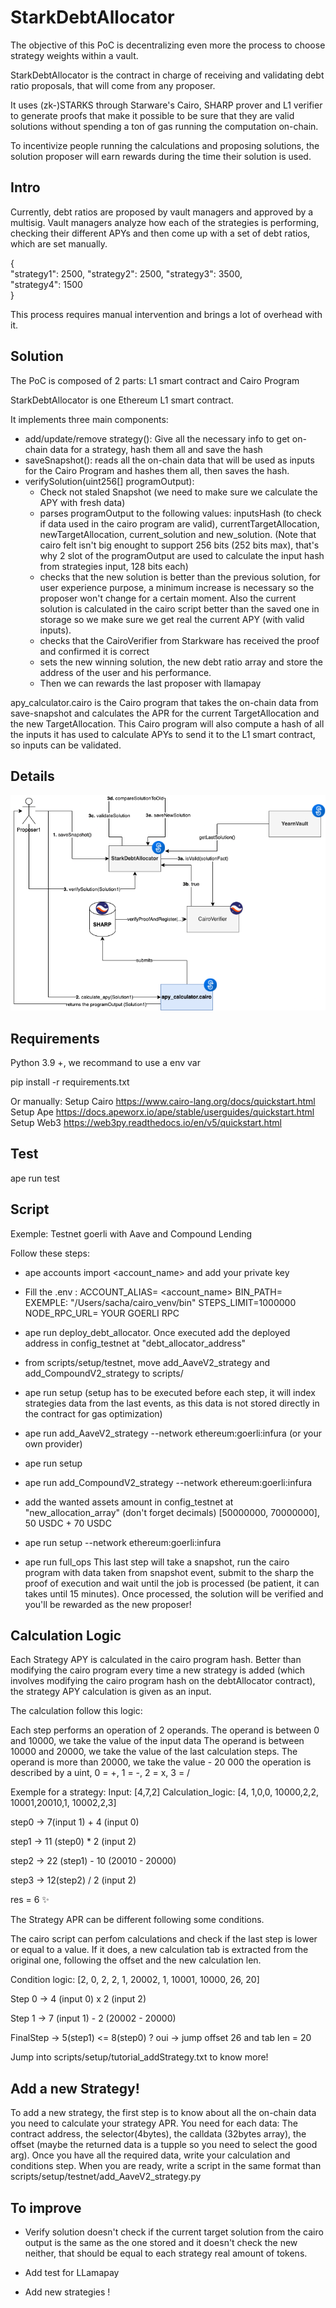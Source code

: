 # StarkDebtAllocator
The objective of this PoC is decentralizing even more the process to choose strategy weights within a vault. 

StarkDebtAllocator is the contract in charge of receiving and validating debt ratio proposals, that will come from any proposer.  

It uses (zk-)STARKS through Starware's Cairo, SHARP prover and L1 verifier to generate proofs that make it possible to be sure that they are valid solutions without spending a ton of gas running the computation on-chain.	

To incentivize people running the calculations and proposing solutions, the solution proposer will earn rewards during the time their solution is used. 	

## Intro	
Currently, debt ratios are proposed by vault managers and approved by a multisig. Vault managers analyze how each of the strategies is performing, checking their different APYs and then come up with a set of debt ratios, which are set manually. 

{	
    "strategy1": 2500,
    "strategy2": 2500,
    "strategy3": 3500,	
    "strategy4": 1500	
}	

This process requires manual intervention and brings a lot of overhead with it.	

## Solution	
The PoC is composed of 2 parts: L1 smart contract and Cairo Program	

StarkDebtAllocator is one Ethereum L1 smart contract. 	

It implements three main components:
- add/update/remove strategy():	Give all the necessary info to get on-chain data for a strategy, hash them all and save the hash
- saveSnapshot(): reads all the on-chain data that will be used as inputs for the Cairo Program and hashes them all, then saves the hash. 
- verifySolution(uint256[] programOutput): 	
	- Check not staled Snapshot (we need to make sure we calculate the APY with fresh data)
	- parses programOutput to the following values: inputsHash (to check if data used in the cairo program are valid), currentTargetAllocation, newTargetAllocation, current_solution and new_solution.
 (Note that cairo felt isn't big enought to support 256 bits (252 bits max), that's why 2 slot of the programOutput are used to calculate the input hash from strategies input, 128 bits each)	
	- checks that the new solution is better than the previous solution, for user experience purpose, a minimum increase is necessary so the proposer won't change for a certain moment. Also the current solution is calculated in the cairo script better than the saved one in storage so we make sure we get real the current APY (with valid inputs).
	- checks that the CairoVerifier from Starkware has received the proof and confirmed it is correct	
	- sets the new winning solution, the new debt ratio array and store the address of the user and his performance.	
	- Then we can rewards the last proposer with llamapay

apy_calculator.cairo is the Cairo program that takes the on-chain data from save-snapshot and calculates the APR for the current TargetAllocation and the new TargetAllocation. This Cairo program will also compute a hash of all the inputs it has used to calculate APYs to send it to the L1 smart contract, so inputs can be validated. 	

## Details	
![Diagram](./starkdebtallocator.png)	




## Requirements

Python 3.9 +, we recommand to use a env var


pip install -r requirements.txt

Or manually: 
Setup Cairo https://www.cairo-lang.org/docs/quickstart.html
Setup Ape https://docs.apeworx.io/ape/stable/userguides/quickstart.html
Setup Web3 https://web3py.readthedocs.io/en/v5/quickstart.html


## Test

ape run test

## Script	

Exemple: Testnet goerli with Aave and Compound Lending

Follow these steps: 	

- ape accounts import <account_name> and add your private key 

- Fill the .env :
ACCOUNT_ALIAS=  <account_name>
BIN_PATH=  EXEMPLE: "/Users/sacha/cairo_venv/bin"
STEPS_LIMIT=1000000 
NODE_RPC_URL= YOUR GOERLI RPC

- ape run deploy_debt_allocator. Once executed add the deployed address in config_testnet at "debt_allocator_address"

- from scripts/setup/testnet, move add_AaveV2_strategy and add_CompoundV2_strategy to scripts/

- ape run setup  (setup has to be executed before each step, it will index strategies data from the last events, as this data is not stored directly in the contract for gas optimization)

- ape run add_AaveV2_strategy --network ethereum:goerli:infura   (or your own provider)

- ape run setup

- ape run add_CompoundV2_strategy --network ethereum:goerli:infura  

-  add the wanted assets amount in config_testnet at  "new_allocation_array" (don't forget decimals) [50000000, 70000000], 50 USDC + 70 USDC

- ape run setup --network ethereum:goerli:infura  

- ape run full_ops
This last step will take a snapshot, run the cairo program with data taken from snapshot event, submit to the sharp the proof of execution and wait until the job is processed (be patient, it can takes until 15 minutes). Once processed, the solution will be verified and you'll be rewarded as the new proposer! 


## Calculation Logic

Each Strategy APY is calculated in the cairo program hash. Better than modifying the cairo program every time a new strategy is added (which involves modifying the cairo program hash on the debtAllocator contract), the strategy APY calculation is given as an input. 

The calculation follow this logic: 

Each step performs an operation of 2 operands.
The operand is between 0 and 10000, we take the value of the input data
The operand is between 10000 and 20000, we take the value of the last calculation steps.
The operand is more than 20000, we take the value - 20 000
the operation is described by a uint, 0 = +, 1 = -, 2 = x, 3 = /

Exemple for a strategy: 
Input: [4,7,2]
Calculation_logic: [4, 1,0,0, 10000,2,2, 10001,20010,1, 10002,2,3]

step0 -> 7(input 1) + 4 (input 0)

step1 -> 11 (step0) * 2 (input 2)

step2 -> 22 (step1) - 10 (20010 - 20000)

step3 -> 12(step2) / 2 (input 2)

res = 6 ✨

The Strategy APR can be different following some conditions.

The cairo script can perfom calculations and check if the last step is lower or equal to a value. If it does, a new calculation tab is extracted from the original one, following the offset and the new calculation len.

Condition logic: [2, 0, 2, 2, 1, 20002, 1, 10001, 10000, 26, 20]

Step 0 ->  4 (input 0) x 2 (input 2)

Step 1 ->  7 (input 1) - 2 (20002 - 20000)

FinalStep ->  5(step1) <= 8(step0) ? 
oui -> jump offset 26 and tab len = 20

Jump into scripts/setup/tutorial_addStrategy.txt to know more! 


## Add a new Strategy! 

To add a new strategy, the first step is to know about all the on-chain data you need to calculate your strategy APR.
You need for each data: The contract address, the selector(4bytes), the calldata (32bytes array), the offset (maybe the returned data is a tupple so you need to select the good arg).
Once you have all the required data, write your calculation and conditions step. 
When you are ready, write a script in the same format than scripts/setup/testnet/add_AaveV2_strategy.py


## To improve

- Verify solution doesn't check if the current target solution from the cairo output is the same as the one stored and it doesn't check the new neither, that should be equal to each strategy real amount of tokens. 

- Add test for LLamapay 

- Add new strategies ! 

